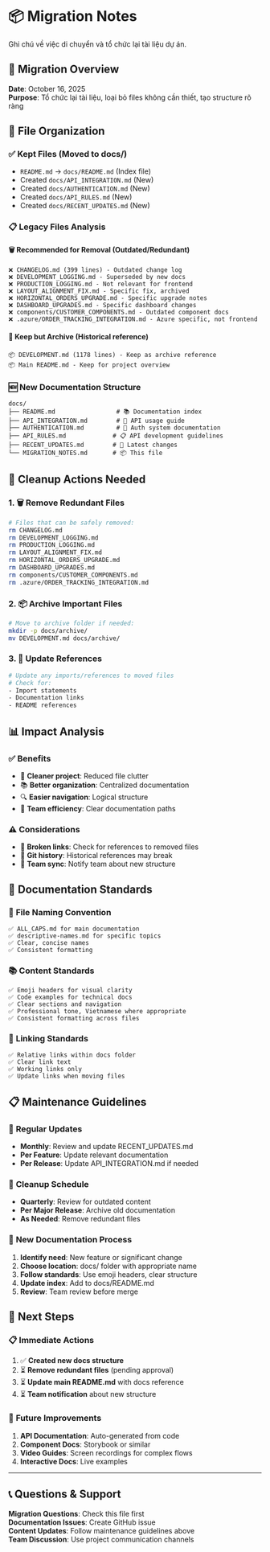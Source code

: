 # 📦 Migration Notes

Ghi chú về việc di chuyển và tổ chức lại tài liệu dự án.

## 🎯 Migration Overview

**Date**: October 16, 2025  
**Purpose**: Tổ chức lại tài liệu, loại bỏ files không cần thiết, tạo structure rõ ràng

## 📁 File Organization

### ✅ **Kept Files (Moved to docs/)**
- `README.md` → `docs/README.md` (Index file)
- Created `docs/API_INTEGRATION.md` (New)
- Created `docs/AUTHENTICATION.md` (New)
- Created `docs/API_RULES.md` (New)
- Created `docs/RECENT_UPDATES.md` (New)

### 📋 **Legacy Files Analysis**

#### 🗑️ **Recommended for Removal** (Outdated/Redundant)
```
❌ CHANGELOG.md (399 lines) - Outdated change log
❌ DEVELOPMENT_LOGGING.md - Superseded by new docs
❌ PRODUCTION_LOGGING.md - Not relevant for frontend
❌ LAYOUT_ALIGNMENT_FIX.md - Specific fix, archived
❌ HORIZONTAL_ORDERS_UPGRADE.md - Specific upgrade notes
❌ DASHBOARD_UPGRADES.md - Specific dashboard changes
❌ components/CUSTOMER_COMPONENTS.md - Outdated component docs
❌ .azure/ORDER_TRACKING_INTEGRATION.md - Azure specific, not frontend
```

#### 🔄 **Keep but Archive** (Historical reference)
```
📦 DEVELOPMENT.md (1178 lines) - Keep as archive reference
📦 Main README.md - Keep for project overview
```

### 🆕 **New Documentation Structure**
```
docs/
├── README.md                 # 📚 Documentation index
├── API_INTEGRATION.md        # 🔗 API usage guide
├── AUTHENTICATION.md         # 🔐 Auth system documentation
├── API_RULES.md             # 📋 API development guidelines
├── RECENT_UPDATES.md        # 🔄 Latest changes
└── MIGRATION_NOTES.md       # 📦 This file
```

## 🧹 **Cleanup Actions Needed**

### 1. 🗑️ **Remove Redundant Files**
```bash
# Files that can be safely removed:
rm CHANGELOG.md
rm DEVELOPMENT_LOGGING.md  
rm PRODUCTION_LOGGING.md
rm LAYOUT_ALIGNMENT_FIX.md
rm HORIZONTAL_ORDERS_UPGRADE.md
rm DASHBOARD_UPGRADES.md
rm components/CUSTOMER_COMPONENTS.md
rm .azure/ORDER_TRACKING_INTEGRATION.md
```

### 2. 📦 **Archive Important Files**
```bash
# Move to archive folder if needed:
mkdir -p docs/archive/
mv DEVELOPMENT.md docs/archive/
```

### 3. 🔗 **Update References**
```bash
# Update any imports/references to moved files
# Check for:
- Import statements
- Documentation links
- README references
```

## 📊 **Impact Analysis**

### ✅ **Benefits**
- 🎯 **Cleaner project**: Reduced file clutter
- 📚 **Better organization**: Centralized documentation
- 🔍 **Easier navigation**: Logical structure
- 👥 **Team efficiency**: Clear documentation paths

### ⚠️ **Considerations**
- 🔗 **Broken links**: Check for references to removed files
- 📝 **Git history**: Historical references may break
- 👥 **Team sync**: Notify team about new structure

## 🎯 **Documentation Standards**

### 📝 **File Naming Convention**
```
✅ ALL_CAPS.md for main documentation
✅ descriptive-names.md for specific topics
✅ Clear, concise names
✅ Consistent formatting
```

### 📚 **Content Standards**
```
✅ Emoji headers for visual clarity
✅ Code examples for technical docs
✅ Clear sections and navigation
✅ Professional tone, Vietnamese where appropriate
✅ Consistent formatting across files
```

### 🔗 **Linking Standards**
```
✅ Relative links within docs folder
✅ Clear link text
✅ Working links only
✅ Update links when moving files
```

## 📋 **Maintenance Guidelines**

### 🔄 **Regular Updates**
- **Monthly**: Review and update RECENT_UPDATES.md
- **Per Feature**: Update relevant documentation
- **Per Release**: Update API_INTEGRATION.md if needed

### 🧹 **Cleanup Schedule**
- **Quarterly**: Review for outdated content
- **Per Major Release**: Archive old documentation
- **As Needed**: Remove redundant files

### 📝 **New Documentation Process**
1. **Identify need**: New feature or significant change
2. **Choose location**: docs/ folder with appropriate name
3. **Follow standards**: Use emoji headers, clear structure
4. **Update index**: Add to docs/README.md
5. **Review**: Team review before merge

## 🚀 **Next Steps**

### 📋 **Immediate Actions**
1. ✅ **Created new docs structure**
2. ⏳ **Remove redundant files** (pending approval)
3. ⏳ **Update main README.md** with docs reference
4. ⏳ **Team notification** about new structure

### 🔮 **Future Improvements**
1. **API Documentation**: Auto-generated from code
2. **Component Docs**: Storybook or similar
3. **Video Guides**: Screen recordings for complex flows
4. **Interactive Docs**: Live examples

---

## 📞 **Questions & Support**

**Migration Questions**: Check this file first  
**Documentation Issues**: Create GitHub issue  
**Content Updates**: Follow maintenance guidelines above  
**Team Discussion**: Use project communication channels